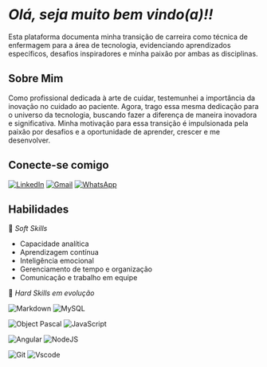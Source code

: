 # *Olá, seja muito bem vindo(a)!!*

  Esta plataforma documenta minha transição de carreira  como técnica de enfermagem para a área de tecnologia, evidenciando aprendizados específicos, desafios inspiradores e minha paixão por ambas as disciplinas.

  ## Sobre Mim
   Como profissional dedicada à arte de cuidar, testemunhei a importância da inovação no cuidado ao paciente. Agora, trago essa mesma dedicação para o universo da tecnologia, buscando fazer a diferença de maneira inovadora e significativa. Minha motivação para essa transição é impulsionada pela paixão por desafios e a oportunidade de aprender, crescer e me desenvolver.

  ## Conecte-se comigo
 [![LinkedIn](https://img.shields.io/badge/LinkedIn-0077B5?style=for-the-badge&logo=linkedin&logoColor=white)](https://www.linkedin.com/in/jessica-souza03/)  [![Gmail](https://img.shields.io/badge/Gmail-333333?style=for-the-badge&logo=gmail&logoColor=red)](mailto:jessicassouza.web@gmail.com)    [![WhatsApp](https://img.shields.io/badge/WhatsApp-25D366?style=for-the-badge&logo=whatsapp&logoColor=white)](https://wa.me/55+16+996062716)
  
  ## Habilidades

  📌 *Soft Skills* 

  * Capacidade analítica                         
  * Aprendizagem contínua                        
  * Inteligência emocional
  * Gerenciamento de tempo e organização
  * Comunicação e trabalho em equipe
 
 📌 *Hard Skills em evolução* 

![Markdown](https://img.shields.io/badge/Markdown-000?style=for-the-badge&logo=markdown)  ![MySQL](https://img.shields.io/badge/MySQL-000?style=for-the-badge&logo=mysql&logoColor=005C84)

![Object Pascal](https://img.shields.io/badge/Object-Pascal-000?style=for-the-badge&logo=&logoColor=777884)   ![JavaScript](https://img.shields.io/badge/JavaScript-F7DF1E?style=for-the-badge&logo=javascript&logoColor=black)


![Angular](https://img.shields.io/badge/Angular-DD0031?style=for-the-badge&logo=angular&logoColor=white)   ![NodeJS](https://img.shields.io/badge/node.js-6DA55F?style=for-the-badge&logo=node.js&logoColor=white)

![Git](https://img.shields.io/badge/GIT-E44C30?style=for-the-badge&logo=git&logoColor=white)   ![Vscode](https://img.shields.io/badge/Vscode-007ACC?style=for-the-badge&logo=visual-studio-code&logoColor=white)






